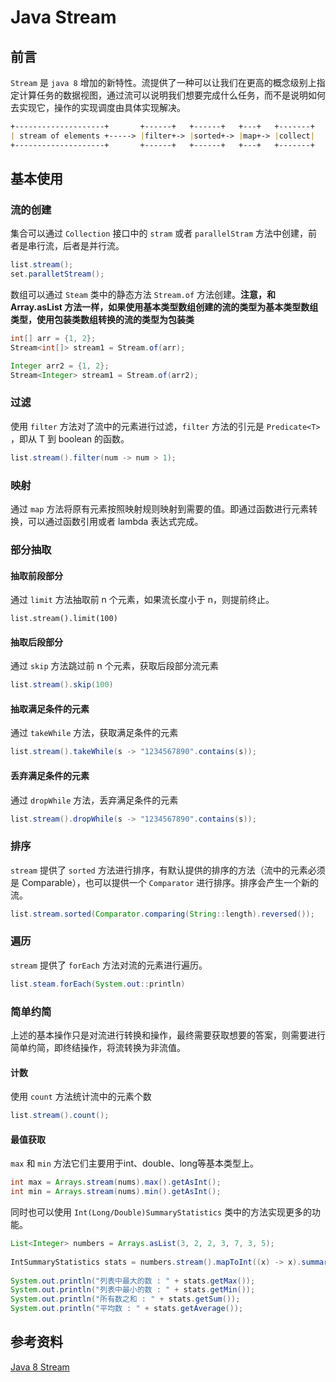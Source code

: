 # Java Stream


## 前言

`Stream` 是 `java 8` 增加的新特性。流提供了一种可以让我们在更高的概念级别上指定计算任务的数据视图，通过流可以说明我们想要完成什么任务，而不是说明如何去实现它，操作的实现调度由具体实现解决。

```markdown
+--------------------+       +------+   +------+   +---+   +-------+
| stream of elements +-----> |filter+-> |sorted+-> |map+-> |collect|
+--------------------+       +------+   +------+   +---+   +-------+
```

## 基本使用

### 流的创建

集合可以通过 `Collection`  接口中的 `stram` 或者 `parallelStram` 方法中创建，前者是串行流，后者是并行流。

```java
list.stream();
set.paralletStream();
```

数组可以通过 `Steam` 类中的静态方法 `Stream.of` 方法创建。**注意，和 Array.asList 方法一样，如果使用基本类型数组创建的流的类型为基本类型数组类型，使用包装类数组转换的流的类型为包装类**

```java
int[] arr = {1, 2};
Stream<int[]> stream1 = Stream.of(arr);

Integer arr2 = {1, 2};
Stream<Integer> stream1 = Stream.of(arr2);
```

### 过滤

使用 `filter` 方法对了流中的元素进行过滤，`filter` 方法的引元是 `Predicate<T>` ，即从 T 到 boolean 的函数。

```java
list.stream().filter(num -> num > 1);
```

### 映射

通过 `map` 方法将原有元素按照映射规则映射到需要的值。即通过函数进行元素转换，可以通过函数引用或者 lambda 表达式完成。

### 部分抽取

#### 抽取前段部分

通过 `limit` 方法抽取前 n 个元素，如果流长度小于 n，则提前终止。

```
list.stream().limit(100)
```

#### 抽取后段部分

通过 `skip` 方法跳过前 n 个元素，获取后段部分流元素

```java
list.stream().skip(100)
```

#### 抽取满足条件的元素

通过 `takeWhile` 方法，获取满足条件的元素

```java
list.stream().takeWhile(s -> "1234567890".contains(s));
```

#### 丢弃满足条件的元素

通过 `dropWhile` 方法，丢弃满足条件的元素

```java
list.stream().dropWhile(s -> "1234567890".contains(s));
```

### 排序

`stream` 提供了 `sorted` 方法进行排序，有默认提供的排序的方法（流中的元素必须是 Comparable），也可以提供一个 `Comparator` 进行排序。排序会产生一个新的流。

```java
list.stream.sorted(Comparator.comparing(String::length).reversed());
```

### 遍历

`stream` 提供了 `forEach` 方法对流的元素进行遍历。

```java
list.steam.forEach(System.out::println)
```

### 简单约简

上述的基本操作只是对流进行转换和操作，最终需要获取想要的答案，则需要进行简单约简，即终结操作，将流转换为非流值。

#### 计数

使用 `count` 方法统计流中的元素个数

```java
list.stream().count();
```

#### 最值获取

`max` 和 `min` 方法它们主要用于int、double、long等基本类型上。

```java
int max = Arrays.stream(nums).max().getAsInt();
int min = Arrays.stream(nums).min().getAsInt();
```

同时也可以使用 `Int(Long/Double)SummaryStatistics` 类中的方法实现更多的功能。

```java
List<Integer> numbers = Arrays.asList(3, 2, 2, 3, 7, 3, 5);
 
IntSummaryStatistics stats = numbers.stream().mapToInt((x) -> x).summaryStatistics();
 
System.out.println("列表中最大的数 : " + stats.getMax());
System.out.println("列表中最小的数 : " + stats.getMin());
System.out.println("所有数之和 : " + stats.getSum());
System.out.println("平均数 : " + stats.getAverage());
```

## 参考资料

[Java 8 Stream](https://www.runoob.com/java/java8-streams.html)

